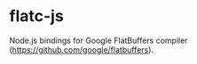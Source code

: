 # flatc-js
Node.js bindings for Google FlatBuffers compiler (https://github.com/google/flatbuffers).
